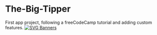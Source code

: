 # The-Big-Tipper
First app project, following a freeCodeCamp tutorial and adding custom features. 
[![SVG Banners](https://svg-banners.vercel.app/api?type=origin&text1=The%20Big%20Tipper)](https://github.com/Akshay090/svg-banners)
